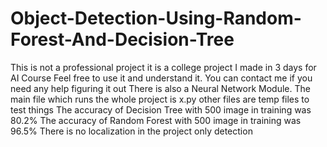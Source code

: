 # Object-Detection-Using-Random-Forest-And-Decision-Tree
This is not a professional project it is a college project I made in 3 days for AI Course Feel free to use it and understand it.
You can contact me if you need any help figuring it out 
There is also a Neural Network Module.
The main file which runs the whole project is x.py other files are temp files to test things
The accuracy of Decision Tree with 500 image in training was 80.2%
The accuracy of Random Forest with 500 image in training was 96.5%
There is no localization in the project only detection
